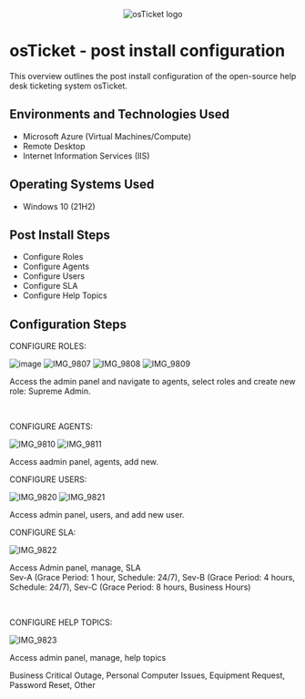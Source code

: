 <p align="center">
<img src="https://i.imgur.com/Clzj7Xs.png" alt="osTicket logo"/>
</p>

<h1>osTicket - post install configuration </h1>
This overview outlines the post install configuration of the open-source help desk ticketing system osTicket.<br />




<h2>Environments and Technologies Used</h2>

- Microsoft Azure (Virtual Machines/Compute)
- Remote Desktop
- Internet Information Services (IIS)

<h2>Operating Systems Used </h2>

- Windows 10</b> (21H2)

<h2>Post Install Steps</h2>

- Configure Roles
- Configure Agents
- Configure Users
- Configure SLA
- Configure Help Topics

<h2>Configuration Steps</h2>

<p>
                  CONFIGURE ROLES:    
</p>                            

   ![image](https://github.com/user-attachments/assets/7a4db633-a49f-48a4-bcdd-e35c01eccc77)
![IMG_9807](https://github.com/user-attachments/assets/f73c1a1b-482a-4481-b0b1-a0403c57734f)
![IMG_9808](https://github.com/user-attachments/assets/0a40f6a4-e4eb-4d78-b216-ef8aa28675e9)
![IMG_9809](https://github.com/user-attachments/assets/36ecf619-3b47-45e2-b6c8-9d207fa93daf)


Access the admin panel and navigate to agents, select roles and create new role: Supreme Admin.  
</p>
<p>

</p>
<br />

<p>
                             CONFIGURE AGENTS:
</p>
                                        
![IMG_9810](https://github.com/user-attachments/assets/4478b42e-5795-43c8-a2e0-60114f05333b)
![IMG_9811](https://github.com/user-attachments/assets/295014f5-4473-44dc-a25b-ee2bbbb4777b)

Access aadmin panel, agents, add new.
                                         
  <p>
                   CONFIGURE USERS:       
</p>                                  

 ![IMG_9820](https://github.com/user-attachments/assets/8557ff18-0ccb-46c9-b76e-49ec12b3fd32)
![IMG_9821](https://github.com/user-attachments/assets/901d7ef1-6505-41f0-b726-d1f6f9d93ca3)

 Access admin panel, users, and add new user.                                       



<p>
     CONFIGURE SLA:
 </p>                                               

 ![IMG_9822](https://github.com/user-attachments/assets/146eb3e0-c22e-49cc-aaa5-9d64392d3ae4)

 Access Admin panel, manage, SLA                                        
Sev-A (Grace Period: 1 hour, Schedule: 24/7),
Sev-B (Grace Period: 4 hours, Schedule: 24/7),
Sev-C (Grace Period: 8 hours, Business Hours)

</p>
<br />

<p>
              CONFIGURE HELP TOPICS:        
</p>

                                          
![IMG_9823](https://github.com/user-attachments/assets/6121d187-570d-4186-9f39-9d5a8189fb5b)


Access admin panel, manage, help topics

Business Critical Outage,
Personal Computer Issues,
Equipment Request,
Password Reset,
Other

</p>
<br />
